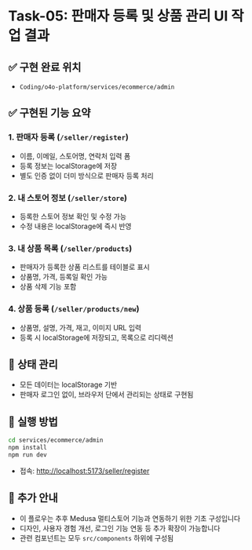 # Task-05: 판매자 등록 및 상품 관리 UI 작업 결과

## ✅ 구현 완료 위치
- `Coding/o4o-platform/services/ecommerce/admin`

## ✅ 구현된 기능 요약

### 1. 판매자 등록 (`/seller/register`)
- 이름, 이메일, 스토어명, 연락처 입력 폼
- 등록 정보는 localStorage에 저장
- 별도 인증 없이 더미 방식으로 판매자 등록 처리

### 2. 내 스토어 정보 (`/seller/store`)
- 등록한 스토어 정보 확인 및 수정 가능
- 수정 내용은 localStorage에 즉시 반영

### 3. 내 상품 목록 (`/seller/products`)
- 판매자가 등록한 상품 리스트를 테이블로 표시
- 상품명, 가격, 등록일 확인 가능
- 상품 삭제 기능 포함

### 4. 상품 등록 (`/seller/products/new`)
- 상품명, 설명, 가격, 재고, 이미지 URL 입력
- 등록 시 localStorage에 저장되고, 목록으로 리디렉션

## 🔁 상태 관리
- 모든 데이터는 localStorage 기반
- 판매자 로그인 없이, 브라우저 단에서 관리되는 상태로 구현됨

## 🧪 실행 방법

```bash
cd services/ecommerce/admin
npm install
npm run dev
```

- 접속: [http://localhost:5173/seller/register](http://localhost:5173/seller/register)

## 📌 추가 안내
- 이 플로우는 추후 Medusa 멀티스토어 기능과 연동하기 위한 기초 구성입니다
- 디자인, 사용자 경험 개선, 로그인 기능 연동 등 추가 확장이 가능합니다
- 관련 컴포넌트는 모두 `src/components` 하위에 구성됨